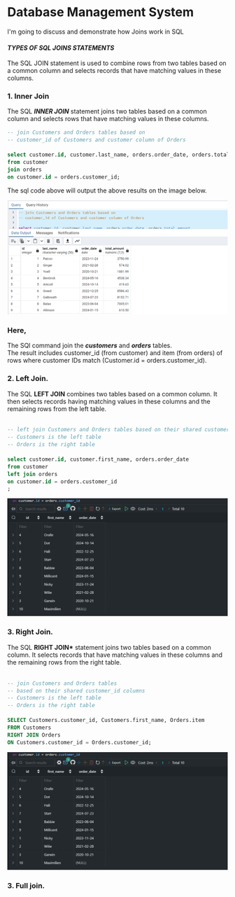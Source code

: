 # Database Management System

I'm going to discuss and demonstrate how Joins work in SQL

#### **_TYPES OF SQL JOINS STATEMENTS_**

The SQL JOIN statement is used to combine rows from two tables based on a common column and selects records that have matching values in these columns.

### 1. Inner Join

The SQL **_INNER JOIN_** statement joins two tables based on a common column and selects rows that have matching values in these columns. <br>

```sql
-- join Customers and Orders tables based on
-- customer_id of Customers and customer column of Orders

select customer.id, customer.last_name, orders.order_date, orders.total_amount
from customer
join orders
on customer.id = orders.customer_id;
```

The sql code above will output the above results on the image below.

![inner join statement results joining table customers and orders](./images/inner%20join%20images..png)

### Here, <br>

The SQl command join the **_customers_** and **_orders_** tables. <br>
The result includes customer_id (from customer) and item (from orders) of rows where customer IDs match (Customer.id = orders.customer_id).

### 2. Left Join.

The SQL **LEFT JOIN** combines two tables based on a common column. It then selects records having matching values in these columns and the remaining rows from the left table.

```sql

-- left join Customers and Orders tables based on their shared customer_id columns
-- Customers is the left table
-- Orders is the right table

select customer.id, customer.first_name, orders.order_date
from customer
left join orders
on customer.id = orders.customer_id
;
```

![left join statement results](./images/left%20join%20images.png)

### 3. Right Join.

The SQL **RIGHT JOIN\*** statement joins two tables based on a common column. It selects records that have matching values in these columns and the remaining rows from the right table.

```sql

-- join Customers and Orders tables
-- based on their shared customer_id columns
-- Customers is the left table
-- Orders is the right table

SELECT Customers.customer_id, Customers.first_name, Orders.item
FROM Customers
RIGHT JOIN Orders
ON Customers.customer_id = Orders.customer_id;
```

![right join statement results](./images/left%20join%20images.png)

### 3. Full join.
